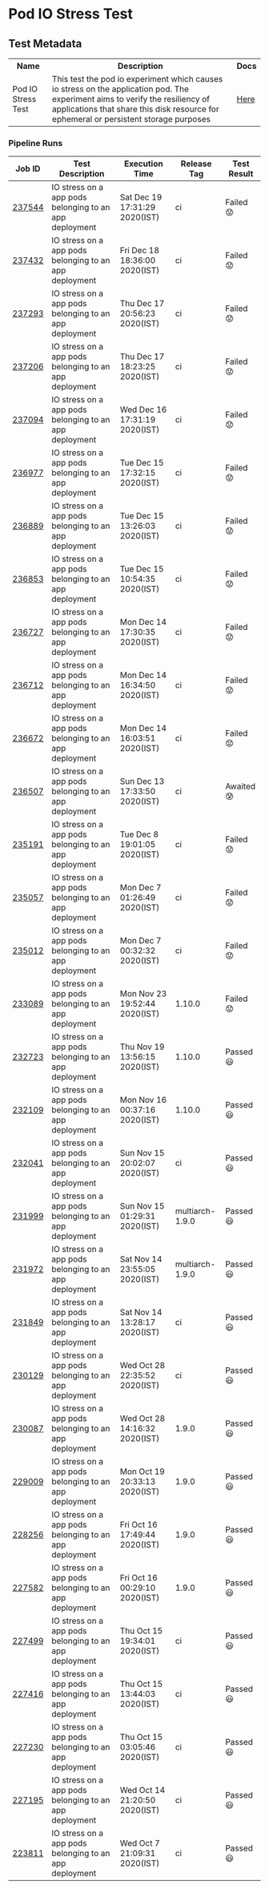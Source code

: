 # Pod IO Stress Test

## Test Metadata
<table>
    <tr>
        <th> Name </th>
        <th> Description </th>
        <th> Docs </th>
    </tr>
    <tr>
        <td> Pod IO Stress Test </td>
        <td> This test the pod io experiment which causes io stress on the application pod. The experiment aims to verify the resiliency of applications that share this disk resource for ephemeral or persistent storage purposes</td>
       <td>  <a href="https://docs.litmuschaos.io/docs/pod-io-stress/"> Here </a> </td>
    </tr>
 </table>

### Pipeline Runs
 

| Job ID |   Test Description         | Execution Time | Release Tag   | Test Result   |
 |---------|---------------------------| --------------|--------|--------|
|     <a href= "https://gitlab.mayadata.io/litmuschaos/litmus-e2e/-/jobs/237544">237544</a>           |  IO stress on a app pods belonging to an app deployment           | Sat Dec 19 17:31:29 2020(IST)  | ci | Failed :worried: |
|     <a href= "https://gitlab.mayadata.io/litmuschaos/litmus-e2e/-/jobs/237432">237432</a>           |  IO stress on a app pods belonging to an app deployment           | Fri Dec 18 18:36:00 2020(IST)  | ci | Failed :worried: |
|     <a href= "https://gitlab.mayadata.io/litmuschaos/litmus-e2e/-/jobs/237293">237293</a>           |  IO stress on a app pods belonging to an app deployment           | Thu Dec 17 20:56:23 2020(IST)  | ci | Failed :worried: |
|     <a href= "https://gitlab.mayadata.io/litmuschaos/litmus-e2e/-/jobs/237206">237206</a>           |  IO stress on a app pods belonging to an app deployment           | Thu Dec 17 18:23:25 2020(IST)  | ci | Failed :worried: |
|     <a href= "https://gitlab.mayadata.io/litmuschaos/litmus-e2e/-/jobs/237094">237094</a>           |  IO stress on a app pods belonging to an app deployment           | Wed Dec 16 17:31:19 2020(IST)  | ci | Failed :worried: |
|     <a href= "https://gitlab.mayadata.io/litmuschaos/litmus-e2e/-/jobs/236977">236977</a>           |  IO stress on a app pods belonging to an app deployment           | Tue Dec 15 17:32:15 2020(IST)  | ci | Failed :worried: |
|     <a href= "https://gitlab.mayadata.io/litmuschaos/litmus-e2e/-/jobs/236889">236889</a>           |  IO stress on a app pods belonging to an app deployment           | Tue Dec 15 13:26:03 2020(IST)  | ci | Failed :worried: |
|     <a href= "https://gitlab.mayadata.io/litmuschaos/litmus-e2e/-/jobs/236853">236853</a>           |  IO stress on a app pods belonging to an app deployment           | Tue Dec 15 10:54:35 2020(IST)  | ci | Failed :worried: |
|     <a href= "https://gitlab.mayadata.io/litmuschaos/litmus-e2e/-/jobs/236727">236727</a>           |  IO stress on a app pods belonging to an app deployment           | Mon Dec 14 17:30:35 2020(IST)  | ci | Failed :worried: |
|     <a href= "https://gitlab.mayadata.io/litmuschaos/litmus-e2e/-/jobs/236712">236712</a>           |  IO stress on a app pods belonging to an app deployment           | Mon Dec 14 16:34:50 2020(IST)  | ci | Failed :worried: |
|     <a href= "https://gitlab.mayadata.io/litmuschaos/litmus-e2e/-/jobs/236672">236672</a>           |  IO stress on a app pods belonging to an app deployment           | Mon Dec 14 16:03:51 2020(IST)  | ci | Failed :worried: |
|     <a href= "https://gitlab.mayadata.io/litmuschaos/litmus-e2e/-/jobs/236507">236507</a>           |  IO stress on a app pods belonging to an app deployment           | Sun Dec 13 17:33:50 2020(IST)  | ci | Awaited :cold_sweat: |
|     <a href= "https://gitlab.mayadata.io/litmuschaos/litmus-e2e/-/jobs/235191">235191</a>           |  IO stress on a app pods belonging to an app deployment           | Tue Dec  8 19:01:05 2020(IST)  | ci | Failed :worried: |
|     <a href= "https://gitlab.mayadata.io/litmuschaos/litmus-e2e/-/jobs/235057">235057</a>           |  IO stress on a app pods belonging to an app deployment           | Mon Dec  7 01:26:49 2020(IST)  | ci | Failed :worried: |
|     <a href= "https://gitlab.mayadata.io/litmuschaos/litmus-e2e/-/jobs/235012">235012</a>           |  IO stress on a app pods belonging to an app deployment           | Mon Dec  7 00:32:32 2020(IST)  | ci | Failed :worried: |
|     <a href= "https://gitlab.mayadata.io/litmuschaos/litmus-e2e/-/jobs/233089">233089</a>           |  IO stress on a app pods belonging to an app deployment           | Mon Nov 23 19:52:44 2020(IST)  | 1.10.0 | Failed :worried: |
|     <a href= "https://gitlab.mayadata.io/litmuschaos/litmus-e2e/-/jobs/232723">232723</a>           |  IO stress on a app pods belonging to an app deployment           | Thu Nov 19 13:56:15 2020(IST)  | 1.10.0 | Passed :smiley: |
|     <a href= "https://gitlab.mayadata.io/litmuschaos/litmus-e2e/-/jobs/232109">232109</a>           |  IO stress on a app pods belonging to an app deployment           | Mon Nov 16 00:37:16 2020(IST)  | 1.10.0 | Passed :smiley: |
|     <a href= "https://gitlab.mayadata.io/litmuschaos/litmus-e2e/-/jobs/232041">232041</a>           |  IO stress on a app pods belonging to an app deployment           | Sun Nov 15 20:02:07 2020(IST)  | ci | Passed :smiley: |
|     <a href= "https://gitlab.mayadata.io/litmuschaos/litmus-e2e/-/jobs/231999">231999</a>           |  IO stress on a app pods belonging to an app deployment           | Sun Nov 15 01:29:31 2020(IST)  | multiarch-1.9.0 | Passed :smiley: |
|     <a href= "https://gitlab.mayadata.io/litmuschaos/litmus-e2e/-/jobs/231972">231972</a>           |  IO stress on a app pods belonging to an app deployment           | Sat Nov 14 23:55:05 2020(IST)  | multiarch-1.9.0 | Passed :smiley: |
|     <a href= "https://gitlab.mayadata.io/litmuschaos/litmus-e2e/-/jobs/231849">231849</a>           |  IO stress on a app pods belonging to an app deployment           | Sat Nov 14 13:28:17 2020(IST)  | ci | Passed :smiley: |
|     <a href= "https://gitlab.mayadata.io/litmuschaos/litmus-e2e/-/jobs/230129">230129</a>           |  IO stress on a app pods belonging to an app deployment           | Wed Oct 28 22:35:52 2020(IST)  | ci | Passed :smiley: |
|     <a href= "https://gitlab.mayadata.io/litmuschaos/litmus-e2e/-/jobs/230087">230087</a>           |  IO stress on a app pods belonging to an app deployment           | Wed Oct 28 14:16:32 2020(IST)  | 1.9.0 | Passed :smiley: |
|     <a href= "https://gitlab.mayadata.io/litmuschaos/litmus-e2e/-/jobs/229009">229009</a>           |  IO stress on a app pods belonging to an app deployment           | Mon Oct 19 20:33:13 2020(IST)  | 1.9.0 | Passed :smiley: |
|     <a href= "https://gitlab.mayadata.io/litmuschaos/litmus-e2e/-/jobs/228256">228256</a>           |  IO stress on a app pods belonging to an app deployment           | Fri Oct 16 17:49:44 2020(IST)  | 1.9.0 | Passed :smiley: |
|     <a href= "https://gitlab.mayadata.io/litmuschaos/litmus-e2e/-/jobs/227582">227582</a>           |  IO stress on a app pods belonging to an app deployment           | Fri Oct 16 00:29:10 2020(IST)  | 1.9.0 | Passed :smiley: |
|     <a href= "https://gitlab.mayadata.io/litmuschaos/litmus-e2e/-/jobs/227499">227499</a>           |  IO stress on a app pods belonging to an app deployment           | Thu Oct 15 19:34:01 2020(IST)  | ci | Passed :smiley: |
|     <a href= "https://gitlab.mayadata.io/litmuschaos/litmus-e2e/-/jobs/227416">227416</a>           |  IO stress on a app pods belonging to an app deployment           | Thu Oct 15 13:44:03 2020(IST)  | ci | Passed :smiley: |
|     <a href= "https://gitlab.mayadata.io/litmuschaos/litmus-e2e/-/jobs/227230">227230</a>           |  IO stress on a app pods belonging to an app deployment           | Thu Oct 15 03:05:46 2020(IST)  | ci | Passed :smiley: |
|     <a href= "https://gitlab.mayadata.io/litmuschaos/litmus-e2e/-/jobs/227195">227195</a>           |  IO stress on a app pods belonging to an app deployment           | Wed Oct 14 21:20:50 2020(IST)  | ci | Passed :smiley: |
 |    <a href= "https://gitlab.mayadata.io/litmuschaos/litmus-e2e/-/jobs/223811">223811</a>   |  IO stress on a app pods belonging to an app deployment           |  Wed Oct  7 21:09:31 2020(IST)     |ci  |Passed :smiley:  |
